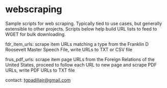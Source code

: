 # webscraping
Sample scripts for web scraping. 
Typically tied to use cases, but generally extensible to other projects. 
Scripts below help build URL lists to feed to WGET for bulk downloading. 

fdr_item_urls: scrape item URLs matching a type from the Franklin D Roosevelt Master Speech File, write URLs to TXT or CSV file 

frus_pdf_urls: scrape item page URLs from the Foreign Relations of the United States, proceed to follow each URL to new page and scrape PDF URLs, write PDF URLs to TXT file

contact: tgpadillajr@gmail.com
